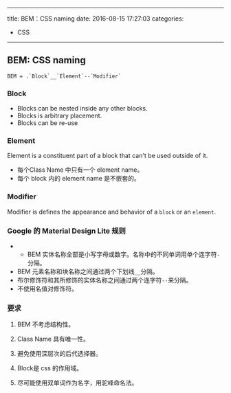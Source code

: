 ----
title: BEM：CSS naming
date: 2016-08-15 17:27:03
categories:
- CSS
----
## BEM: CSS naming
```
BEM = .`Block`__`Element`--`Modifier`
```

### Block
- Blocks can be nested inside any other blocks.
- Blocks is arbitrary placement.
- Blocks can be re-use

### Element
Element is a constituent part of a block that can't be used outside of it.
- 每个Class Name 中只有一个 element name。 
- 每个 block 内的 element name 是不嵌套的。

### Modifier
Modifier is defines the appearance and behavior of a `block` or an `element`.

### Google 的 Material Design Lite 规则
- - BEM 实体名称全部是小写字母或数字。名称中的不同单词用单个连字符`-`分隔。
- BEM 元素名称和块名称之间通过两个下划线`__`分隔。
- 布尔修饰符和其所修饰的实体名称之间通过两个连字符`--`来分隔。
- 不使用名值对修饰符。

### 要求
1. BEM 不考虑结构性。
1. Class Name 具有唯一性。
1. 避免使用深层次的后代选择器。
1. Block是 css 的作用域。

1. 尽可能使用双单词作为名字，用驼峰命名法。
